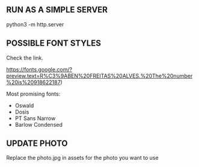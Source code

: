 ## RUN AS A SIMPLE SERVER
python3 -m http.server

## POSSIBLE FONT STYLES
Check the link.

https://fonts.google.com/?preview.text=R%C3%9ABEN%20FREITAS%20ALVES.%20The%20number%20is%20918622187)

Most promising fonts:
* Oswald
* Dosis
* PT Sans Narrow
* Barlow Condensed

## UPDATE PHOTO
Replace the photo.jpg in assets for the photo you want to use